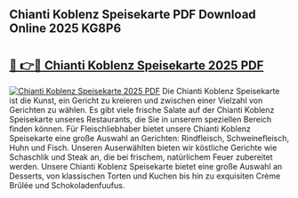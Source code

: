## Chianti Koblenz Speisekarte PDF Download Online 2025 KG8P6

# <h2><a href="http://gc5yssu.nevu.top/?p=Chianti+Koblenz+Speisekarte">🔗 👉🔴 Chianti Koblenz Speisekarte 2025 PDF</a></h2>

[![Chianti Koblenz Speisekarte 2025 PDF](https://i.imgur.com/dBaPXMq.png)](http://gc5yssu.nevu.top/?p=Chianti+Koblenz+Speisekarte)
Die Chianti Koblenz Speisekarte ist die Kunst, ein Gericht zu kreieren und zwischen einer Vielzahl von Gerichten zu wählen. Es gibt viele frische Salate auf der Chianti Koblenz Speisekarte unseres Restaurants, die Sie in unserem speziellen Bereich finden können. Für Fleischliebhaber bietet unsere Chianti Koblenz Speisekarte eine große Auswahl an Gerichten: Rindfleisch, Schweinefleisch, Huhn und Fisch. Unseren Auserwählten bieten wir köstliche Gerichte wie Schaschlik und Steak an, die bei frischem, natürlichem Feuer zubereitet werden. Unsere Chianti Koblenz Speisekarte bietet eine große Auswahl an Desserts, von klassischen Torten und Kuchen bis hin zu exquisiten Crème Brûlée und Schokoladenfuufus.
